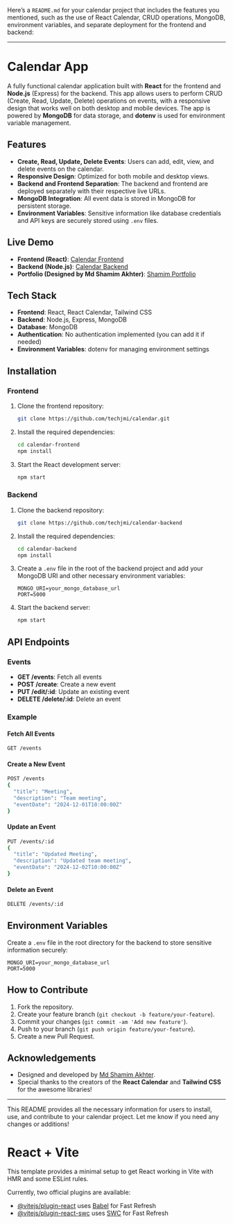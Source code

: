 Here’s a `README.md` for your calendar project that includes the features you mentioned, such as the use of React Calendar, CRUD operations, MongoDB, environment variables, and separate deployment for the frontend and backend:

---

# Calendar App

A fully functional calendar application built with **React** for the frontend and **Node.js** (Express) for the backend. This app allows users to perform CRUD (Create, Read, Update, Delete) operations on events, with a responsive design that works well on both desktop and mobile devices. The app is powered by **MongoDB** for data storage, and **dotenv** is used for environment variable management.

## Features

- **Create, Read, Update, Delete Events**: Users can add, edit, view, and delete events on the calendar.
- **Responsive Design**: Optimized for both mobile and desktop views.
- **Backend and Frontend Separation**: The backend and frontend are deployed separately with their respective live URLs.
- **MongoDB Integration**: All event data is stored in MongoDB for persistent storage.
- **Environment Variables**: Sensitive information like database credentials and API keys are securely stored using `.env` files.

## Live Demo

- **Frontend (React)**: [Calendar Frontend](https://calendar-8nsa.onrender.com/)
- **Backend (Node.js)**: [Calendar Backend](https://calendar-backend-00zx.onrender.com)
- **Portfolio (Designed by Md Shamim Akhter)**: [Shamim Portfolio](https://shamim-portfolio-u1yp.onrender.com/)

## Tech Stack

- **Frontend**: React, React Calendar, Tailwind CSS
- **Backend**: Node.js, Express, MongoDB
- **Database**: MongoDB
- **Authentication**: No authentication implemented (you can add it if needed)
- **Environment Variables**: dotenv for managing environment settings

## Installation

### Frontend

1. Clone the frontend repository:
   ```bash
   git clone https://github.com/techjmi/calendar.git
   ```

2. Install the required dependencies:
   ```bash
   cd calendar-frontend
   npm install
   ```

3. Start the React development server:
   ```bash
   npm start
   ```

### Backend

1. Clone the backend repository:
   ```bash
   git clone https://github.com/techjmi/calendar-backend
   ```

2. Install the required dependencies:
   ```bash
   cd calendar-backend
   npm install
   ```

3. Create a `.env` file in the root of the backend project and add your MongoDB URI and other necessary environment variables:
   ```env
   MONGO_URI=your_mongo_database_url
   PORT=5000
   ```

4. Start the backend server:
   ```bash
   npm start
   ```

## API Endpoints

### Events

- **GET /events**: Fetch all events
- **POST /create**: Create a new event
- **PUT /edit/:id**: Update an existing event
- **DELETE /delete/:id**: Delete an event

### Example

#### Fetch All Events
```bash
GET /events
```

#### Create a New Event
```bash
POST /events
{
  "title": "Meeting",
  "description": "Team meeting",
  "eventDate": "2024-12-01T10:00:00Z"
}
```

#### Update an Event
```bash
PUT /events/:id
{
  "title": "Updated Meeting",
  "description": "Updated team meeting",
  "eventDate": "2024-12-02T10:00:00Z"
}
```

#### Delete an Event
```bash
DELETE /events/:id
```

## Environment Variables

Create a `.env` file in the root directory for the backend to store sensitive information securely:

```
MONGO_URI=your_mongo_database_url
PORT=5000
```

## How to Contribute

1. Fork the repository.
2. Create your feature branch (`git checkout -b feature/your-feature`).
3. Commit your changes (`git commit -am 'Add new feature'`).
4. Push to your branch (`git push origin feature/your-feature`).
5. Create a new Pull Request.

## Acknowledgements

- Designed and developed by [Md Shamim Akhter](https://shamim-portfolio-u1yp.onrender.com/).
- Special thanks to the creators of the **React Calendar** and **Tailwind CSS** for the awesome libraries!

---

This README provides all the necessary information for users to install, use, and contribute to your calendar project. Let me know if you need any changes or additions!

# React + Vite

This template provides a minimal setup to get React working in Vite with HMR and some ESLint rules.

Currently, two official plugins are available:

- [@vitejs/plugin-react](https://github.com/vitejs/vite-plugin-react/blob/main/packages/plugin-react/README.md) uses [Babel](https://babeljs.io/) for Fast Refresh
- [@vitejs/plugin-react-swc](https://github.com/vitejs/vite-plugin-react-swc) uses [SWC](https://swc.rs/) for Fast Refresh
